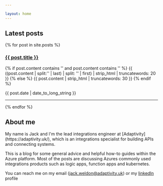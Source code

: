 ```yaml
--- 

layout: home
---
```

<h2>Latest posts </h2>
{% for post in site.posts %}
  <article>
    <h3>
      <a href="{{ post.url }}">
        {{ post.title }}
      </a>
    </h3>
    <p class="post-excerpt">
    {% if post.content contains '<!--excerpt.start-->' and post.content contains '<!--excerpt.end-->' %}
    	{{ ((post.content | split:'<!--excerpt.start-->' | last) | split: '<!--excerpt.end-->' | first) | strip_html | truncatewords: 20 }}
    {% else %}
    	{{ post.content | strip_html | truncatewords: 30 }}
        {% endif %}
        </p>
        <time datetime="{{ post.date | date: "%Y-%m-%d" }}">{{ post.date | date_to_long_string }}</time> 
  </article>
  <hr>
{% endfor %}

<h2>About me </h2>
My name is Jack and I'm the lead integrations engineer at [Adaptivity](https://adaptivity.uk/), which is an integrations specialist for building APIs and connecting systems.

This is a blog for some general advice and helpful how-to guides within the Azure platform. Most of the posts are discussing Azures commonly used integrations products such as logic apps, function apps and kubernetes. 

You can reach me on my email (jack.weldon@adaptivity.uk)
or my [linkedIn](https://www.linkedin.com/in/jackweldon/) profile 

<div data-iframe-width="150" data-iframe-height="270" data-share-badge-id="220078a9-703c-4645-a83a-1c3968886f89" data-share-badge-host="https://www.youracclaim.com"></div><script type="text/javascript" async src="//cdn.youracclaim.com/assets/utilities/embed.js"></script>